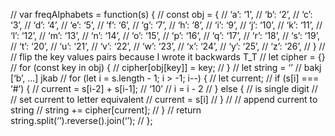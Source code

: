 // var freqAlphabets = function(s) {
//         const obj = {
//         ‘a’: ‘1’,
//         ‘b’: ‘2’,
//         ‘c’: ‘3’,
//         ‘d’: ‘4’,
//         ‘e’: ‘5’,
//         ‘f’: ‘6’,
//         ‘g’: ‘7’,
//         ‘h’: ‘8’,
//         ‘i’: ‘9’,
//         ‘j’: ‘10’,
//         ‘k’: ‘11’,
//         ‘l’: ‘12’,
//         ‘m’: ‘13’,
//         ‘n’: ‘14’,
//         ‘o’: ‘15’,
//         ‘p’: ‘16’,
//         ‘q’: ‘17’,
//         ‘r’: ‘18’,
//         ‘s’: ‘19’,
//         ‘t’: ‘20’,
//         ‘u’: ‘21’,
//         ‘v’: ‘22’,
//         ‘w’: ‘23’,
//         ‘x’: ‘24’,
//         ‘y’: ‘25’,
//         ‘z’: ‘26’,
//         }
//     // flip the key values pairs because I wrote it backwards T_T
//     let cipher = {}
//     for (const key in obj) {
//         cipher[obj[key]] = key;
//     }
//     let string = ‘’ // bakj [‘b’, ...] jkab
//     for (let i = s.length - 1; i > -1; i--) {
//         let current;
//         if (s[i] === ‘#’) {
//             current = s[i-2] + s[i-1]; // ‘10’
//             i = i - 2
//         } else { // is single digit
//             // set current to letter equivalent
//             current = s[i]
//         }
//         // append current to string
//         string += cipher[current];
//     }
//     return string.split(‘’).reverse().join(‘’);
// };
